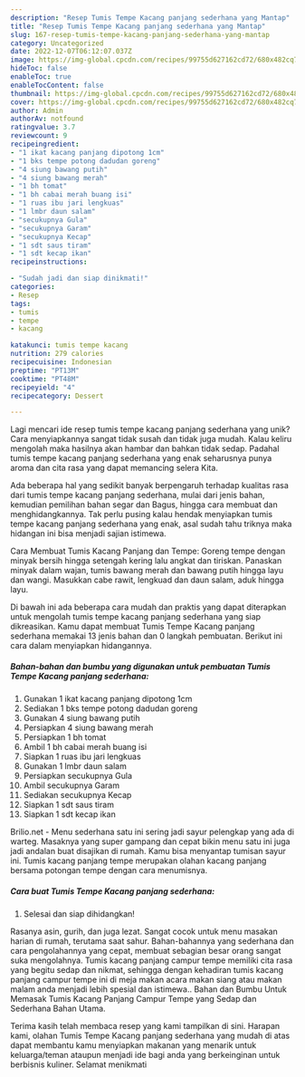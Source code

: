 ```yaml
---
description: "Resep Tumis Tempe Kacang panjang sederhana yang Mantap"
title: "Resep Tumis Tempe Kacang panjang sederhana yang Mantap"
slug: 167-resep-tumis-tempe-kacang-panjang-sederhana-yang-mantap
category: Uncategorized
date: 2022-12-07T06:12:07.037Z
image: https://img-global.cpcdn.com/recipes/99755d627162cd72/680x482cq70/tumis-tempe-kacang-panjang-sederhana-foto-resep-utama.jpg
hideToc: false
enableToc: true
enableTocContent: false
thumbnail: https://img-global.cpcdn.com/recipes/99755d627162cd72/680x482cq70/tumis-tempe-kacang-panjang-sederhana-foto-resep-utama.jpg
cover: https://img-global.cpcdn.com/recipes/99755d627162cd72/680x482cq70/tumis-tempe-kacang-panjang-sederhana-foto-resep-utama.jpg
author: Admin
authorAv: notfound
ratingvalue: 3.7
reviewcount: 9
recipeingredient:
- "1 ikat kacang panjang dipotong 1cm"
- "1 bks tempe potong dadudan goreng"
- "4 siung bawang putih"
- "4 siung bawang merah"
- "1 bh tomat"
- "1 bh cabai merah buang isi"
- "1 ruas ibu jari lengkuas"
- "1 lmbr daun salam"
- "secukupnya Gula"
- "secukupnya Garam"
- "secukupnya Kecap"
- "1 sdt saus tiram"
- "1 sdt kecap ikan"
recipeinstructions:

- "Sudah jadi dan siap dinikmati!"
categories:
- Resep
tags:
- tumis
- tempe
- kacang

katakunci: tumis tempe kacang 
nutrition: 279 calories
recipecuisine: Indonesian
preptime: "PT13M"
cooktime: "PT48M"
recipeyield: "4"
recipecategory: Dessert

---
```





Lagi mencari ide resep tumis tempe kacang panjang sederhana yang unik? Cara menyiapkannya sangat tidak susah dan tidak juga mudah. Kalau keliru mengolah maka hasilnya akan hambar dan bahkan tidak sedap. Padahal tumis tempe kacang panjang sederhana yang enak seharusnya punya aroma dan cita rasa yang dapat memancing selera Kita.





Ada beberapa hal yang sedikit banyak berpengaruh terhadap kualitas rasa dari tumis tempe kacang panjang sederhana, mulai dari jenis bahan, kemudian pemilihan bahan segar dan Bagus, hingga cara membuat dan menghidangkannya. Tak perlu pusing kalau hendak menyiapkan tumis tempe kacang panjang sederhana yang enak,      asal sudah tahu triknya maka hidangan ini bisa menjadi sajian istimewa.














Cara Membuat Tumis Kacang Panjang dan Tempe: Goreng tempe dengan minyak bersih hingga setengah kering lalu angkat dan tiriskan. Panaskan minyak dalam wajan, tumis bawang merah dan bawang putih hingga layu dan wangi. Masukkan cabe rawit, lengkuad dan daun salam, aduk hingga layu.






Di bawah ini ada beberapa cara mudah dan praktis yang dapat diterapkan untuk mengolah tumis tempe kacang panjang sederhana yang siap dikreasikan. Kamu dapat membuat Tumis Tempe Kacang panjang sederhana memakai 13 jenis bahan dan 0 langkah pembuatan. Berikut ini cara dalam menyiapkan hidangannya.

<!--inarticleads1-->

##### Bahan-bahan dan bumbu yang digunakan untuk pembuatan Tumis Tempe Kacang panjang sederhana:

1. Gunakan 1 ikat kacang panjang dipotong 1cm
1. Sediakan 1 bks tempe potong dadudan goreng
1. Gunakan 4 siung bawang putih
1. Persiapkan 4 siung bawang merah
1. Persiapkan 1 bh tomat
1. Ambil 1 bh cabai merah buang isi
1. Siapkan 1 ruas ibu jari lengkuas
1. Gunakan 1 lmbr daun salam
1. Persiapkan secukupnya Gula
1. Ambil secukupnya Garam
1. Sediakan secukupnya Kecap
1. Siapkan 1 sdt saus tiram
1. Siapkan 1 sdt kecap ikan


Brilio.net - Menu sederhana satu ini sering jadi sayur pelengkap yang ada di warteg. Masaknya yang super gampang dan cepat bikin menu satu ini juga jadi andalan buat disajikan di rumah. Kamu bisa menyantap tumisan sayur ini. Tumis kacang panjang tempe merupakan olahan kacang panjang bersama potongan tempe dengan cara menumisnya. 

<!--inarticleads2-->

##### Cara buat Tumis Tempe Kacang panjang sederhana:


1. Selesai dan siap dihidangkan!

Rasanya asin, gurih, dan juga lezat. Sangat cocok untuk menu masakan harian di rumah, terutama saat sahur. Bahan-bahannya yang sederhana dan cara pengolahannya yang cepat, membuat sebagian besar orang sangat suka mengolahnya. Tumis kacang panjang campur tempe memiliki cita rasa yang begitu sedap dan nikmat, sehingga dengan kehadiran tumis kacang panjang campur tempe ini di meja makan acara makan siang atau makan malam anda menjadi lebih spesial dan istimewa.. Bahan dan Bumbu Untuk Memasak Tumis Kacang Panjang Campur Tempe yang Sedap dan Sederhana Bahan Utama. 

Terima kasih telah membaca resep yang kami tampilkan di sini. Harapan kami, olahan Tumis Tempe Kacang panjang sederhana yang mudah di atas dapat membantu kamu menyiapkan makanan yang menarik untuk keluarga/teman ataupun menjadi ide bagi anda yang berkeinginan untuk berbisnis kuliner. Selamat menikmati
